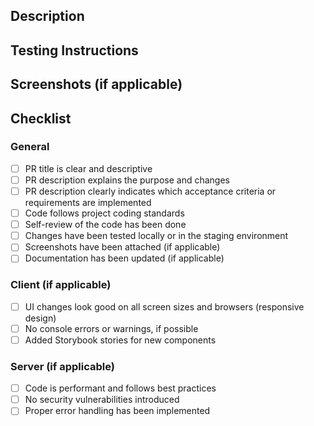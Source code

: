 ## Description
<!-- Provide a brief summary of the changes. Can be generated by "Copilot Summary", see toolbar above -->

## Testing Instructions
<!-- Explain how to test the changes made in this PR. -->

## Screenshots (if applicable)
<!-- Attach screenshots here. -->

## Checklist

### General

- [ ] PR title is clear and descriptive
- [ ] PR description explains the purpose and changes
- [ ] PR description clearly indicates which acceptance criteria or requirements are implemented
- [ ] Code follows project coding standards
- [ ] Self-review of the code has been done
- [ ] Changes have been tested locally or in the staging environment
- [ ] Screenshots have been attached (if applicable)
- [ ] Documentation has been updated (if applicable)

### Client (if applicable)

- [ ] UI changes look good on all screen sizes and browsers (responsive design)
- [ ] No console errors or warnings, if possible
- [ ] Added Storybook stories for new components

### Server (if applicable)

- [ ] Code is performant and follows best practices
- [ ] No security vulnerabilities introduced
- [ ] Proper error handling has been implemented
